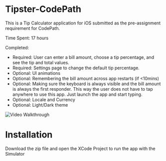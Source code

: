 # Tipster-CodePath
This is a Tip Calculator application for iOS submitted as the pre-assignment requirement for CodePath.

Time Spent: 17 hours

Completed:

* Required: User can enter a bill amount, choose a tip percentage, and see the tip and total values.
* Required: Settings page to change the default tip percentage.
* Optional: UI animations
* Optional: Remembering the bill amount across app restarts (if <10mins)
* Optional: Making sure the keyboard is always visible and the bill amount is always the first responder. This way the user does not have to tap anywhere to use this app. Just launch the app and start typing.
* Optional: Locale and Currency 
* Optional: Light/Dark theme

![Video Walkthrough](TipsterRevised2.gif)

# Installation
Download the zip file and open the XCode Project to run the app with the Simulator
